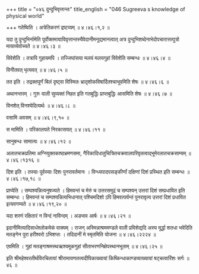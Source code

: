 +++
title = "०४६ दुन्दुभिवृत्तान्तः"
title_english = "046 Sugreeva s knowledge of physical world"

+++
गतेष्विति । अत्रेतिकरणं द्रष्टव्यम्  ॥  ४।४६।१,२  ॥   

  

यदा तु दुन्दुभिर्नामेति पूर्वोक्तमायाविवृत्तान्तस्यैवेदानीमनूद्यमानत्वात् अत्र दुन्दुभिशब्देनाभेदोपचारात्तत्पुत्रो मायाव्येवोच्यते  ॥  ४।४६।३  ॥   

  

विवेशेति । तत्रापि गुहायमपि । तज्जिघांसया मलयं मलयगुहां विवेशेति सम्बन्धः  ॥  ४।४६।४  ॥   

  

विनीतवत् भृत्यवत्  ॥  ४।४६।५  ॥   

  

तत इति । तद्रक्तपूर्णं बिलं दृष्ट्वा विस्मितः भ्रातृशोकविषार्दितश्चाभूवमिति शेषः  ॥  ४।४६।६  ॥   

  

अथानन्तरम् । गुरुः वाली सुव्यक्तं निहत इति गतबुद्धिः प्राप्तबुद्धिः आसमिति शेषः  ॥  ४।४६।७  ॥   

  

विनशेत् विनश्येदित्यर्थः  ॥  ४।४६।८  ॥   

  

वसामि अवसम्  ॥  ४।४६।९,१०  ॥   

  

स मामिति । परिकालयते निरकासयत्  ॥  ४।४६।११  ॥   

  

सानुबन्धः सामात्यः  ॥  ४।४६।१२  ॥   

  

अलातचक्रप्रतिमा अग्नियुक्तकाष्ठभ्रमणसमा, गैरिकादिधातुचित्रितचक्रवालपरिवृतत्वाद्भूमेरलातचक्रसाम्यम्  ॥  ४।४६।१३१६  ॥   

  

दिश इति । तस्याः पूर्वस्याः दिशः पुनरावर्तमानः । विन्ध्यपादपसङ्कीर्णां दक्षिणां दिशं प्रस्थित इति सम्बन्धः  ॥  ४।४६।१७,१८  ॥   

  

प्राप्येति । सम्पश्यन्नित्यनुषज्यते । हिमवन्तं च मेरुं च उत्तरसमुद्रं च सम्पश्यन् उत्तरां दिशं सम्प्रधावित इति सम्बन्धः । हिमवन्तं च सम्पश्यन्नित्यभिधानात् पश्चिमदिशो ऽपि हिमवत्पर्यन्तं पुनरावृत्य उत्तरां दिशं प्रधावित इत्यवगम्यते  ॥  ४।४६।१९,२०  ॥   

  

यदा शरणं रक्षितारं न विन्दं नाविन्दम् । अडभाव आर्षः  ॥  ४।४६।२१  ॥   

  

इदानीमित्यादिसार्धश्लोकमेकं वाक्यम् । राजन् अस्मिन्नाश्रममण्डले वाली प्रविशेद्यदि अस्य मूर्द्धा शतधा भवेदिति मतङ्गेन पुरा हरीश्वरो ऽभिशप्तः । तदिदानीं मे स्मृतमिति योजना  ॥  ४।४६।२२२४  ॥   

  

एवमिति । गुहां मतङ्गाश्रमस्थऋश्यमूकगुहां सीताभरणनिक्षेपस्थानभूताम्  ॥  ४।४६।२५  ॥   

  

इति श्रीमहेश्वरतीर्थविरचितायां श्रीरामायणतत्त्वदीपिकाख्यायां किष्किन्धाकाण्डव्याख्यायां षट्चत्वारिंशः सर्गः  ॥  ४६  ॥   

  

